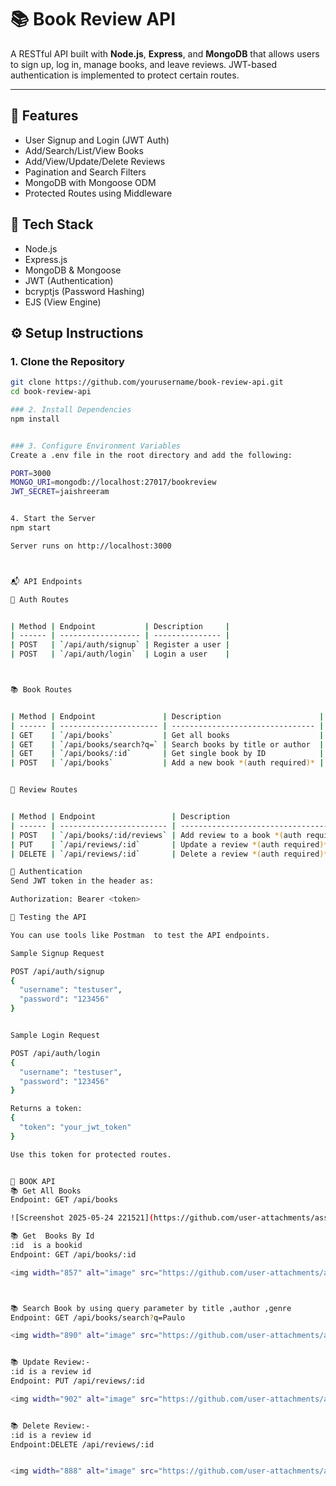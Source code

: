 # 📚 Book Review API

A RESTful API built with **Node.js**, **Express**, and **MongoDB** that allows users to sign up, log in, manage books, and leave reviews. JWT-based authentication is implemented to protect certain routes.

---

## 🚀 Features

- User Signup and Login (JWT Auth)
- Add/Search/List/View Books
- Add/View/Update/Delete Reviews
- Pagination and Search Filters
- MongoDB with Mongoose ODM
- Protected Routes using Middleware



## 🧱 Tech Stack

- Node.js
- Express.js
- MongoDB & Mongoose
- JWT (Authentication)
- bcryptjs (Password Hashing)
- EJS (View Engine)



## ⚙️ Setup Instructions

### 1. Clone the Repository

```bash
git clone https://github.com/yourusername/book-review-api.git
cd book-review-api

### 2. Install Dependencies
npm install


### 3. Configure Environment Variables
Create a .env file in the root directory and add the following:

PORT=3000
MONGO_URI=mongodb://localhost:27017/bookreview
JWT_SECRET=jaishreeram


4. Start the Server
npm start

Server runs on http://localhost:3000



📬 API Endpoints

🔐 Auth Routes


| Method | Endpoint           | Description     |
| ------ | ------------------ | --------------- |
| POST   | `/api/auth/signup` | Register a user |
| POST   | `/api/auth/login`  | Login a user    |



📚 Book Routes


| Method | Endpoint               | Description                      |
| ------ | ---------------------- | -------------------------------- |
| GET    | `/api/books`           | Get all books                    |
| GET    | `/api/books/search?q=` | Search books by title or author  |
| GET    | `/api/books/:id`       | Get single book by ID            |
| POST   | `/api/books`           | Add a new book *(auth required)* |


📝 Review Routes


| Method | Endpoint                 | Description                            |
| ------ | ------------------------ | -------------------------------------- |
| POST   | `/api/books/:id/reviews` | Add review to a book *(auth required)* |
| PUT    | `/api/reviews/:id`       | Update a review *(auth required)*      |
| DELETE | `/api/reviews/:id`       | Delete a review *(auth required)*      |

🔐 Authentication
Send JWT token in the header as:

Authorization: Bearer <token>

🧪 Testing the API

You can use tools like Postman  to test the API endpoints.

Sample Signup Request

POST /api/auth/signup
{
  "username": "testuser",
  "password": "123456"
}


Sample Login Request

POST /api/auth/login
{
  "username": "testuser",
  "password": "123456"
}

Returns a token:
{
  "token": "your_jwt_token"
}

Use this token for protected routes.


📘 BOOK API
📚 Get All Books 
Endpoint: GET /api/books

![Screenshot 2025-05-24 221521](https://github.com/user-attachments/assets/2f342172-1b54-4b7f-bce5-a7381dc707e1)

📚 Get  Books By Id
:id  is a bookid
Endpoint: GET /api/books/:id

<img width="857" alt="image" src="https://github.com/user-attachments/assets/d3ab0afc-8b25-492d-92f3-4037cdefdd93" />



📚 Search Book by using query parameter by title ,author ,genre 
Endpoint: GET /api/books/search?q=Paulo

<img width="890" alt="image" src="https://github.com/user-attachments/assets/ae5c6062-d2f4-4bbc-ad95-18a1dc86e776" />


📚 Update Review:-
:id is a review id
Endpoint: PUT /api/reviews/:id

<img width="902" alt="image" src="https://github.com/user-attachments/assets/8c31187b-e33c-45b1-81c9-38b5152a4573" />


📚 Delete Review:-
:id is a review id
Endpoint:DELETE /api/reviews/:id


<img width="888" alt="image" src="https://github.com/user-attachments/assets/746e77b2-c21a-420f-b7b0-3dfc2dd23abb" />



